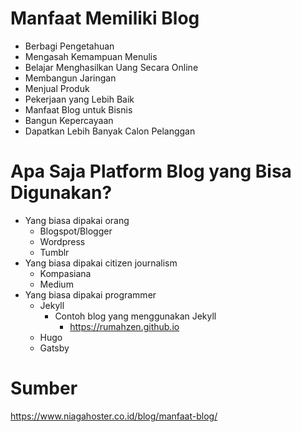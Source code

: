# Manfaat Memiliki Blog

- Berbagi Pengetahuan
- Mengasah Kemampuan Menulis
- Belajar Menghasilkan Uang Secara Online
- Membangun Jaringan
- Menjual Produk
- Pekerjaan yang Lebih Baik
- Manfaat Blog untuk Bisnis
- Bangun Kepercayaan
- Dapatkan Lebih Banyak Calon Pelanggan 

# Apa Saja Platform Blog yang Bisa Digunakan?

- Yang biasa dipakai orang
	- Blogspot/Blogger
	- Wordpress
	- Tumblr
- Yang biasa dipakai citizen journalism
	- Kompasiana
	- Medium
- Yang biasa dipakai programmer
	- Jekyll
		- Contoh blog yang menggunakan Jekyll
			- <https://rumahzen.github.io>
	- Hugo
	- Gatsby

# Sumber

<https://www.niagahoster.co.id/blog/manfaat-blog/>